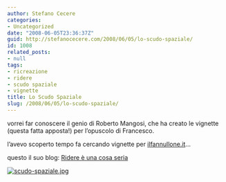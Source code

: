 ```yaml
---
author: Stefano Cecere
categories:
- Uncategorized
date: "2008-06-05T23:36:37Z"
guid: http://stefanocecere.com/2008/06/05/lo-scudo-spaziale/
id: 1008
related_posts:
- null
tags:
- ricreazione
- ridere
- scudo spaziale
- vignette
title: Lo Scudo Spaziale
slug: /2008/06/05/lo-scudo-spaziale/
---
```


vorrei far conoscere il genio di Roberto Mangosi, che ha creato le vignette (questa fatta apposta!) per l&#8217;opuscolo di Francesco.
  
l&#8217;avevo scoperto tempo fa cercando vignette per [ilfannullone.it](http://www.ilfannullone.it)&#8230;

questo il suo blog: [Ridere è una cosa seria](http://enteroclisma.blogspot.com)

<a href='http://enteroclisma.blogspot.com/' target="_blank"><img src='http://stefanocecere.com/wp-content/uploads/sites/3/2008/06/scudo-spaziale.jpg' alt='scudo-spaziale.jpg' /></a>